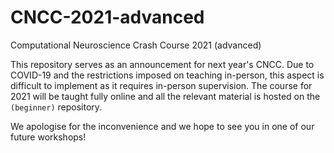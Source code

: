 # CNCC-2021-advanced
Computational Neuroscience Crash Course 2021 (advanced)

This repository serves as an announcement for next year's CNCC. Due to COVID-19 and the restrictions imposed on teaching in-person, this aspect is difficult to implement as it requires in-person supervision. The course for 2021 will be taught fully online and all the relevant material is hosted on the `(beginner)` repository.

We apologise for the inconvenience and we hope to see you in one of our future workshops!
